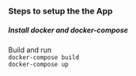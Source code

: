 ### Steps to setup the the App

##### Install docker and docker-compose</br>
Build and run <br/>
`docker-compose build`</br>
`docker-compose up`